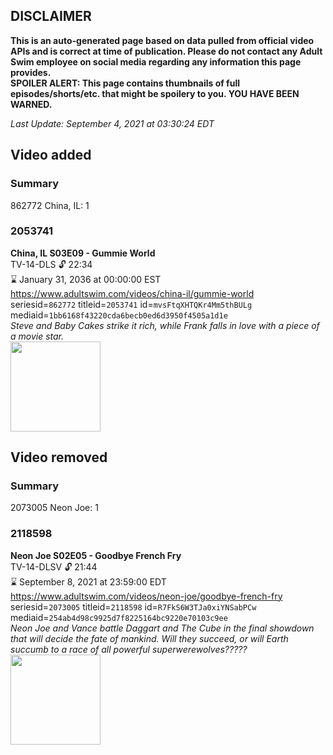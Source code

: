 ## DISCLAIMER
**This is an auto-generated page based on data pulled from official video APIs and is correct at time of publication. Please do not contact any Adult Swim employee on social media regarding any information this page provides.**  
**SPOILER ALERT: This page contains thumbnails of full episodes/shorts/etc. that might be spoilery to you. YOU HAVE BEEN WARNED.**  

_Last Update: September 4, 2021 at 03:30:24 EDT_
## Video added
### Summary
862772 China, IL: 1  
### 2053741
**China, IL S03E09 - Gummie World**  
TV-14-DLS 🔓 22:34  
⌛ January 31, 2036 at 00:00:00 EST  
https://www.adultswim.com/videos/china-il/gummie-world  
seriesid=`862772` titleid=`2053741` id=`mvsFtqXHTQKr4Mm5thBULg` mediaid=`1bb6168f43220cda6becb0ed6d3950f4505a1d1e`  
_Steve and Baby Cakes strike it rich, while Frank falls in love with a piece of a movie star._  
<a href="https://media.cdn.adultswim.com/uploads/20200302/thumbnails/2_2032172236-chinail_310_dup-20150603.jpg"><img src="https://media.cdn.adultswim.com/uploads/20200302/thumbnails/2_2032172236-chinail_310_dup-20150603.jpg" height="144px" /></a>
## Video removed
### Summary
2073005 Neon Joe: 1  
### 2118598
**Neon Joe S02E05 - Goodbye French Fry**  
TV-14-DLSV 🔓 21:44  
⌛ September 8, 2021 at 23:59:00 EDT  
https://www.adultswim.com/videos/neon-joe/goodbye-french-fry  
seriesid=`2073005` titleid=`2118598` id=`R7FkS6W3TJa0xiYNSabPCw` mediaid=`254ab4d98c9925d7f8225164bc9220e70103c9ee`  
_Neon Joe and Vance battle Daggart and The Cube in the final showdown that will decide the fate of mankind. Will they succeed, or will Earth succumb to a race of all powerful superwerewolves?????_  
<a href="https://i.cdn.turner.com/adultswim/big/video/goodbye-french-fry/neonjoe_205_dup-20170519.jpg"><img src="https://i.cdn.turner.com/adultswim/big/video/goodbye-french-fry/neonjoe_205_dup-20170519.jpg" height="144px" /></a>
